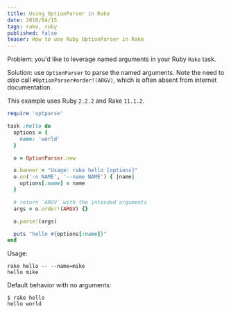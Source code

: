 ```yaml
---
title: Using OptionParser in Rake
date: 2016/04/15
tags: rake, ruby
published: false
teaser: How to use Ruby OptionParser in Rake
---
```


Problem: you'd like to leverage named arguments in your Ruby `Rake` task.

Solution: use `OptionParser` to parse the named arguments. Note the need to _also_ call `#OptionParser#order!(ARGV)`, which is often absent from internet documentation.

This example uses Ruby `2.2.2` and Rake `11.1.2`.

```ruby
require 'optparse'

task :hello do
  options = {
    name: 'world'
  }

  o = OptionParser.new

  o.banner = "Usage: rake hello [options]"
  o.on('-n NAME', '--name NAME') { |name|
    options[:name] = name
  }

  # return `ARGV` with the intended arguments
  args = o.order!(ARGV) {}

  o.parse!(args)

  puts "hello #{options[:name]}"
end
```

Usage:

```
rake hello -- --name=mike
hello mike
```

Default behavior with no arguments:

```
$ rake hello
hello world
```
